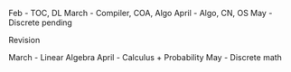 Feb - TOC, DL
March - Compiler, COA, Algo
April - Algo, CN, OS
May - Discrete pending

Revision

March - Linear Algebra
April - Calculus + Probability
May - Discrete math
